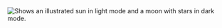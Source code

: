 <picture>
  <source media="(prefers-color-scheme: dark)" srcset="https://avatars.githubusercontent.com/u/131641558?v=4">
  <source media="(prefers-color-scheme: light)" srcset="https://avatars.githubusercontent.com/u/131641558?v=4">
  <img alt="Shows an illustrated sun in light mode and a moon with stars in dark mode." src="https://user-images.githubusercontent.com/25423296/163456779-a8556205-d0a5-45e2-ac17-42d089e3c3f8.png">
</picture>
